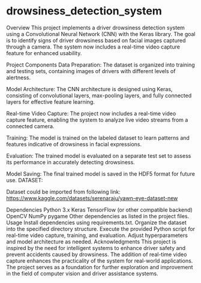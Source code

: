 # drowsiness_detection_system
Overview
This project implements a driver drowsiness detection system using a Convolutional Neural Network (CNN) with the Keras library. The goal is to identify signs of driver drowsiness based on facial images captured through a camera. The system now includes a real-time video capture feature for enhanced usability.

Project Components
Data Preparation: The dataset is organized into training and testing sets, containing images of drivers with different levels of alertness.

Model Architecture: The CNN architecture is designed using Keras, consisting of convolutional layers, max-pooling layers, and fully connected layers for effective feature learning.

Real-time Video Capture: The project now includes a real-time video capture feature, enabling the system to analyze live video streams from a connected camera.

Training: The model is trained on the labeled dataset to learn patterns and features indicative of drowsiness in facial expressions.

Evaluation: The trained model is evaluated on a separate test set to assess its performance in accurately detecting drowsiness.

Model Saving: The final trained model is saved in the HDF5 format for future use.
DATASET:

Dataset could be imported from following link: https://www.kaggle.com/datasets/serenaraju/yawn-eye-dataset-new

Dependencies
Python 3.x
Keras
TensorFlow (or other compatible backend)
OpenCV
NumPy
pygame
Other dependencies as listed in the project files.
Usage
Install dependencies using requirements.txt.
Organize the dataset into the specified directory structure.
Execute the provided Python script for real-time video capture, training, and evaluation.
Adjust hyperparameters and model architecture as needed.
Acknowledgments
This project is inspired by the need for intelligent systems to enhance driver safety and prevent accidents caused by drowsiness. The addition of real-time video capture enhances the practicality of the system for real-world applications. The project serves as a foundation for further exploration and improvement in the field of computer vision and driver assistance systems.


